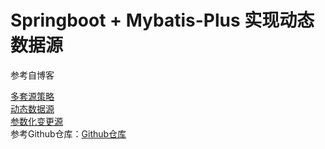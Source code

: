 # Springboot + Mybatis-Plus 实现动态数据源
参考自博客
<p>
<a href="https://juejin.im/post/6844904047158411277">多套源策略</a>
<br>
<a href="https://juejin.im/post/6844904047158411277">动态数据源</a>
<br>
<a href="https://juejin.im/post/6844904047158411277">参数化变更源</a>
<br>
参考Github仓库：<a href="https://github.com/mianshenglee/my-example/tree/master/multi-datasource">Github仓库</a>
